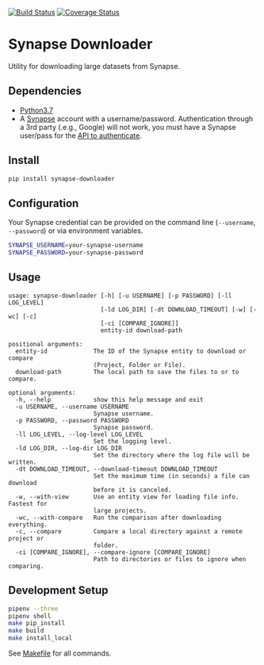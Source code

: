 [![Build Status](https://travis-ci.org/ki-tools/synapse-downloader.svg?branch=master)](https://travis-ci.org/ki-tools/synapse-downloader)
[![Coverage Status](https://coveralls.io/repos/github/ki-tools/synapse-downloader/badge.svg?branch=master)](https://coveralls.io/github/ki-tools/synapse-downloader?branch=master)

# Synapse Downloader

Utility for downloading large datasets from Synapse.

## Dependencies

- [Python3.7](https://www.python.org/)
- A [Synapse](https://www.synapse.org/) account with a username/password. Authentication through a 3rd party (.e.g., Google) will not work, you must have a Synapse user/pass for the [API to authenticate](http://docs.synapse.org/python/#connecting-to-synapse).

## Install

```bash
pip install synapse-downloader
```

## Configuration

Your Synapse credential can be provided on the command line (`--username`, `--password`) or via environment variables.

```bash
SYNAPSE_USERNAME=your-synapse-username
SYNAPSE_PASSWORD=your-synapse-password
```

## Usage

```text
usage: synapse-downloader [-h] [-u USERNAME] [-p PASSWORD] [-ll LOG_LEVEL]
                          [-ld LOG_DIR] [-dt DOWNLOAD_TIMEOUT] [-w] [-wc] [-c]
                          [-ci [COMPARE_IGNORE]]
                          entity-id download-path

positional arguments:
  entity-id             The ID of the Synapse entity to download or compare
                        (Project, Folder or File).
  download-path         The local path to save the files to or to compare.

optional arguments:
  -h, --help            show this help message and exit
  -u USERNAME, --username USERNAME
                        Synapse username.
  -p PASSWORD, --password PASSWORD
                        Synapse password.
  -ll LOG_LEVEL, --log-level LOG_LEVEL
                        Set the logging level.
  -ld LOG_DIR, --log-dir LOG_DIR
                        Set the directory where the log file will be written.
  -dt DOWNLOAD_TIMEOUT, --download-timeout DOWNLOAD_TIMEOUT
                        Set the maximum time (in seconds) a file can download
                        before it is canceled.
  -w, --with-view       Use an entity view for loading file info. Fastest for
                        large projects.
  -wc, --with-compare   Run the comparison after downloading everything.
  -c, --compare         Compare a local directory against a remote project or
                        folder.
  -ci [COMPARE_IGNORE], --compare-ignore [COMPARE_IGNORE]
                        Path to directories or files to ignore when comparing.

```

## Development Setup

```bash
pipenv --three
pipenv shell
make pip_install
make build
make install_local
```
See [Makefile](Makefile) for all commands.
